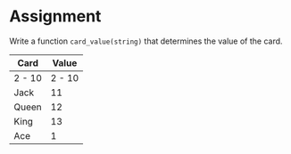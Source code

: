 # Assignment

Write a function `card_value(string)` that determines the value of the card.

| Card | Value |
| ---- | ----- |
| 2 - 10 | 2 - 10 |
| Jack | 11    |
| Queen| 12    |
| King | 13    |
| Ace  | 1     |
